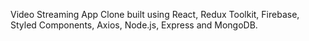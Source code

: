 Video Streaming App Clone built using React, Redux Toolkit, Firebase, Styled Components, Axios, Node.js, Express and MongoDB.

